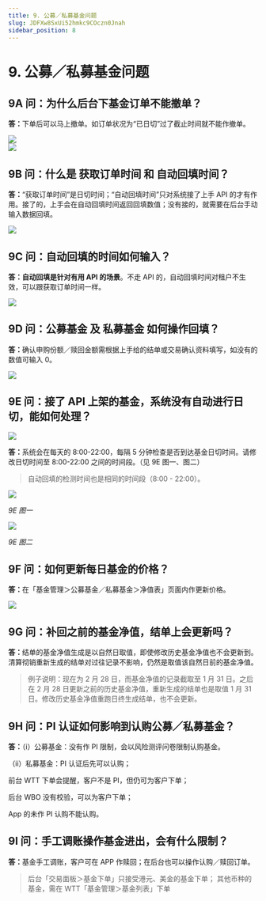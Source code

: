 ```yaml
---
title: 9. 公募／私募基金问题
slug: JDFXw8SxUi52hmkc9COczn0Jnah
sidebar_position: 8
---
```



# 9. 公募／私募基金问题

## 9A 问：为什么后台下基金订单不能撤单？

<b>答：</b>下单后可以马上撤单。如订单状况为“已日切”过了截止时间就不能作撤单。

<div class="flex gap-3 columns-2" column-size="2">
<div class="w-[66%]" width-ratio="66">
<img src="/assets/IEwrbveUGo53AcxD47tcWQtlndh.png" src-width="2848" src-height="1634" align="center"/>
</div>
<div class="w-[33%]" width-ratio="33">
<img src="/assets/SPr5bz4teoDas7xZsJRcheNrnTe.png" src-width="1352" src-height="1580" align="center"/>
</div>
</div>

## 9B 问：什么是 获取订单时间 和 自动回填时间？

<b>答：</b>“获取订单时间”是日切时间；“自动回填时间”只对系统接了上手 API 的才有作用。接了的，上手会在自动回填时间返回回填数值；没有接的，就需要在后台手动输入数据回填。

<img src="/assets/JPt5b0atXo6WEYxkxUtc2BRyn4c.png" src-width="2630" src-height="542" align="center"/>

## 9C 问：自动回填的时间如何输入？

<b>答：自动回填是针对有用 API 的场景</b>。不走 API 的，自动回填时间对租户不生效，可以跟获取订单时间一样。

<img src="/assets/IQTmbXkgZo1y3mx5b3WcS48Kn8g.png" src-width="2502" src-height="596" align="center"/>

## 9D 问：公募基金 及 私募基金 如何操作回填？

<b>答：</b>确认申购份额／赎回金额需根据上手给的结单或交易确认资料填写，如没有的数值可输入 0。

<img src="/assets/KUilb17Huo7kHTxcSxIcoB8snZd.png" src-width="2164" src-height="1198" align="center"/>

## 9E 问：接了 API 上架的基金，系统没有自动进行日切，能如何处理？ 

<img src="/assets/BmVtb4zJho0uGnxzeTMcnwTEnoc.png" src-width="2510" src-height="932" align="center"/>

<b>答：</b>系统会在每天的 8:00-22:00，每隔 5 分钟检查是否到达基金日切时间。请修改日切时间至 8:00-22:00 之间的时间段。（见 9E 图一、图二）

> 自动回填的检测时间也是相同的时间段（8:00 - 22:00）。

<img src="/assets/YXZpbOehDoQMZVx91rQcBBZPngh.png" src-width="2502" src-height="692" align="center"/>

<em>9E 图一</em>

<img src="/assets/Ouk2buPYhoVHv3xtkw4camMknIf.png" src-width="2170" src-height="1042" align="center"/>

<em>9E 图二</em>

## 9F 问：如何更新每日基金的价格？

<b>答：</b>在「基金管理＞公募基金／私募基金＞净值表」页面内作更新价格。

<img src="/assets/LjWObrztEoXdLTxtayVc9tMlnzb.png" src-width="2636" src-height="640" align="center"/>

## 9G 问：补回之前的基金净值，结单上会更新吗？

<b>答：</b>结单的基金净值生成是以自然日取值，即使修改历史基金净值也不会更新到。清算彻销重新生成的结单对过往记录不影响，仍然是取值该自然日前的基金净值。

> 例子说明：现在为 2 月 28 日，而基金净值的记录截取至 1 月 31 日。之后在 2 月 28 日更新之前的历史基金净值，重新生成的结单也是取值 1 月 31 日。修改历史基金净值重跑日终生成结单，也不会更新。

## 9H 问：<b>PI 认证如何影响到认购公募／私募基金？</b>

<b>答：</b>（i）公募基金：没有作 PI 限制，会以风险测评问卷限制认购基金。

（ii）私募基金：PI 认证后先可以认购；

前台 WTT 下单会提醒，客户不是 PI，但仍可为客户下单；

后台 WBO 没有校验，可以为客户下单；

App 的未作 PI 认购不能认购。          

## 9I 问：手工调账操作基金进出，会有什么限制？

<b>答：</b>基金手工调账，客户可在 APP 作赎回；在后台也可以操作认购／赎回订单。

> 后台「交易面板＞基金下单」只接受港元、美金的基金下单；
其他币种的基金，需在 WTT「基金管理＞基金列表」下单

